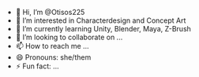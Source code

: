 - 👋 Hi, I’m @Otisos225
- 👀 I’m interested in Characterdesign and Concept Art
- 🌱 I’m currently learning Unity, Blender, Maya, Z-Brush
- 💞️ I’m looking to collaborate on ...
- 📫 How to reach me ...
- 😄 Pronouns: she/them
- ⚡ Fun fact: ...

<!---
Otisos225/Otisos225 is a ✨ special ✨ repository because its `README.md` (this file) appears on your GitHub profile.
You can click the Preview link to take a look at your changes.
--->
